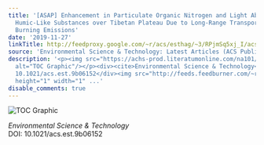 ```yaml
---
title: '[ASAP] Enhancement in Particulate Organic Nitrogen and Light Absorption of
  Humic-Like Substances over Tibetan Plateau Due to Long-Range Transported Biomass
  Burning Emissions'
date: '2019-11-27'
linkTitle: http://feedproxy.google.com/~r/acs/esthag/~3/RPjmSq5xj_I/acs.est.9b06152
source: 'Environmental Science & Technology: Latest Articles (ACS Publications)'
description: '<p><img src="https://achs-prod.literatumonline.com/na101/home/literatum/publisher/achs/journals/content/esthag/0/esthag.ahead-of-print/acs.est.9b06152/20191127/images/medium/es9b06152_0006.gif"
  alt="TOC Graphic"/></p><div><cite>Environmental Science & Technology</cite></div><div>DOI:
  10.1021/acs.est.9b06152</div><img src="http://feeds.feedburner.com/~r/acs/esthag/~4/RPjmSq5xj_I"
  height="1" width="1" ...'
disable_comments: true
---
```

<p><img src="https://achs-prod.literatumonline.com/na101/home/literatum/publisher/achs/journals/content/esthag/0/esthag.ahead-of-print/acs.est.9b06152/20191127/images/medium/es9b06152_0006.gif" alt="TOC Graphic"/></p><div><cite>Environmental Science & Technology</cite></div><div>DOI: 10.1021/acs.est.9b06152</div><img src="http://feeds.feedburner.com/~r/acs/esthag/~4/RPjmSq5xj_I" height="1" width="1" ...